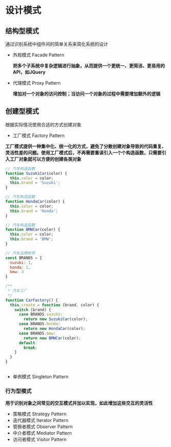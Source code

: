 # 设计模式

## 结构型模式

通过识别系统中组件间的简单关系来简化系统的设计

* 外观模式 Facade Pattern

   **把多个子系统中复杂逻辑进行抽象，从而提供一个更统一、更简洁、更易用的API，如JQuery**

* 代理模式 Proxy Pattern

   **增加对一个对象的访问控制；当访问一个对象的过程中需要增加额外的逻辑**

## 创建型模式

根据实际情况使用合适的方式创建对象

* 工厂模式 Factory Pattern

**工厂模式提供一种集中化、统一化的方式，避免了分散创建对象导致的代码重复、灵活性差的问题。使用工厂模式后，不再需要重读引入一个个构造函数，只需要引入工厂对象就可以方便的创建各类对象**

```javascript
// 汽车构造函数
function SuzukiCar(color) {
  this.color = color;
  this.brand = 'Suzuki';
}

// 汽车构造函数
function HondaCar(color) {
  this.color = color;
  this.brand = 'Honda';
}

// 汽车构造函数
function BMWCar(color) {
  this.color = color;
  this.brand = 'BMW';
}

// 汽车品牌枚举
const BRANDS = {
  suzuki: 1,
  honda: 2,
  bmw: 3
}

/**
 * 汽车工厂
 */
function CarFactory() {
  this.create = function (brand, color) {
    switch (brand) {
      case BRANDS.suzuki:
        return new SuzukiCar(color);
      case BRANDS.honda:
        return new HondaCar(color);
      case BRANDS.bmw:
        return new BMWCar(color);
      default:
        break;
    }
  }
}



```

* 单例模式 Singleton Pattern

### 行为型模式

**用于识别对象之间常见的交互模式并加以实现，如此增加这些交互的灵活性**

* 策略模式 Strategy Pattern
* 迭代器模式 Iterator Pattern
* 管擦者模式 Observer Pattern
* 中介者模式 Mediator Pattern
* 访问者模式 Visitor Pattern
